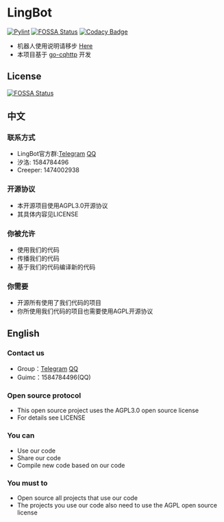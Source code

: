 # LingBot
[![Pylint](https://github.com/LingBot-Project/LingBot/actions/workflows/pylint.yml/badge.svg?event=push)](https://github.com/LingBot-Project/LingBot/actions/workflows/pylint.yml)
[![FOSSA Status](https://app.fossa.com/api/projects/git%2Bgithub.com%2FLingBot-Project%2FLingBot.svg?type=shield)](https://app.fossa.com/projects/git%2Bgithub.com%2FLingBot-Project%2FLingBot?ref=badge_shield)
[![Codacy Badge](https://app.codacy.com/project/badge/Grade/6d2b5a0aa71843bd8e4812ec8b56926b)](https://www.codacy.com/gh/LingBot-Project/LingBot/dashboard?utm_source=github.com&amp;utm_medium=referral&amp;utm_content=LingBot-Project/LingBot&amp;utm_campaign=Badge_Grade)
 * 机器人使用说明请移步 [Here](https://lingbot.guimc.ltd)
 * 本项目基于 [go-cqhttp](https://github.com/Mrs4s/go-cqhttp) 开发


## License
[![FOSSA Status](https://app.fossa.com/api/projects/git%2Bgithub.com%2FLingBot-Project%2FLingBot.svg?type=large)](https://app.fossa.com/projects/git%2Bgithub.com%2FLingBot-Project%2FLingBot?ref=badge_large)


## 中文
### 联系方式
* LingBot官方群:[Telegram](https://t.me/LingBotProject) [QQ](https://jq.qq.com/?_wv=1027&k=YpmTkCJt)
* 汐洛: 1584784496
* Creeper: 1474002938

### 开源协议
* 本开源项目使用AGPL3.0开源协议
* 其具体内容见LICENSE

### 你被允许
* 使用我们的代码
* 传播我们的代码
* 基于我们的代码编译新的代码

### 你需要
* 开源所有使用了我们代码的项目
* 你所使用我们代码的项目也需要使用AGPL开源协议

## English
### Contact us
* Group：[Telegram](https://t.me/LingBotProject) [QQ](https://jq.qq.com/?_wv=1027&k=YpmTkCJt)
* Guimc：1584784496(QQ)

### Open source protocol
* This open source project uses the AGPL3.0 open source license
* For details see LICENSE

### You can
* Use our code
* Share our code
* Compile new code based on our code

### You must to
* Open source all projects that use our code
* The projects you use our code also need to use the AGPL open source license
